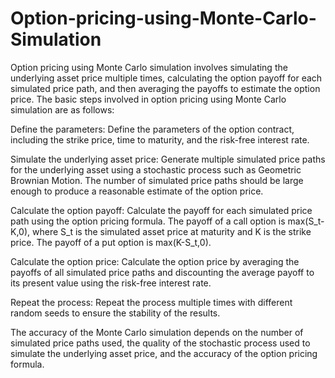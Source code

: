# Option-pricing-using-Monte-Carlo-Simulation

Option pricing using Monte Carlo simulation involves simulating the underlying asset price multiple times, calculating the option payoff for each simulated price path, and then averaging the payoffs to estimate the option price. The basic steps involved in option pricing using Monte Carlo simulation are as follows:

Define the parameters: Define the parameters of the option contract, including the strike price, time to maturity, and the risk-free interest rate.

Simulate the underlying asset price: Generate multiple simulated price paths for the underlying asset using a stochastic process such as Geometric Brownian Motion. The number of simulated price paths should be large enough to produce a reasonable estimate of the option price.

Calculate the option payoff: Calculate the payoff for each simulated price path using the option pricing formula. The payoff of a call option is max(S_t-K,0), where S_t is the simulated asset price at maturity and K is the strike price. The payoff of a put option is max(K-S_t,0).

Calculate the option price: Calculate the option price by averaging the payoffs of all simulated price paths and discounting the average payoff to its present value using the risk-free interest rate.

Repeat the process: Repeat the process multiple times with different random seeds to ensure the stability of the results.

The accuracy of the Monte Carlo simulation depends on the number of simulated price paths used, the quality of the stochastic process used to simulate the underlying asset price, and the accuracy of the option pricing formula.

